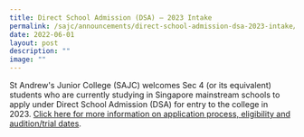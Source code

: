 ```yaml
---
title: Direct School Admission (DSA) – 2023 Intake
permalink: /sajc/announcements/direct-school-admission-dsa-2023-intake/
date: 2022-06-01
layout: post
description: ""
image: ""
---
```

<p>St Andrew's Junior College (SAJC) welcomes Sec 4 (or its equivalent) students who are currently studying in Singapore mainstream schools to apply under Direct School Admission (DSA) for entry to the college in 2023.&nbsp;<a href="/about-us/admission-information/direct-school-admission-dsa-2023-intake">Click here for more information on application process, eligibility and audition/trial dates</a>.&nbsp;</p>